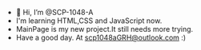 - 👋 Hi, I’m @SCP-1048-A
- I'm learning HTML,CSS and JavaScript now.
- MainPage is my new project.It still needs more trying.
- Have a good day.
At scp1048aGRH@outlook.com :)

